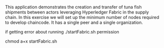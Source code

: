 This application demonstrates the creation and transfer of tuna fish shipments between actors leveraging Hyperledger Fabric in the supply chain. In this exercise we will set up the minimum number of nodes required to develop chaincode. It has a single peer and a single organization.

if getting error about running ./startFabric.sh permission 

chmod a+x startFabric.sh